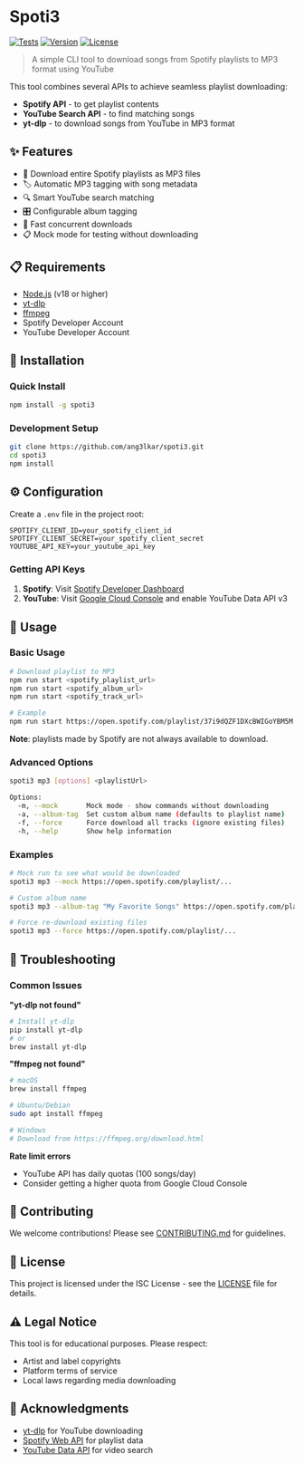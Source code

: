 # Spoti3

[![Tests](https://github.com/ang3lkar/spoti3/workflows/Run%20Tests/badge.svg)](https://github.com/ang3lkar/spoti3/actions) [![Version](https://img.shields.io/github/package-json/v/ang3lkar/spotify-playlist-extraction)](https://github.com/ang3lkar/spotify-playlist-extraction) [![License](https://img.shields.io/badge/license-ISC-blue.svg)](LICENSE)

> A simple CLI tool to download songs from Spotify playlists to MP3 format using YouTube

This tool combines several APIs to achieve seamless playlist downloading:

- **Spotify API** - to get playlist contents
- **YouTube Search API** - to find matching songs
- **yt-dlp** - to download songs from YouTube in MP3 format

## ✨ Features

- 🎵 Download entire Spotify playlists as MP3 files
- 🏷️ Automatic MP3 tagging with song metadata
- 🔍 Smart YouTube search matching
- 🎛️ Configurable album tagging
- 🚀 Fast concurrent downloads
- 📋 Mock mode for testing without downloading

## 📋 Requirements

- [Node.js](https://nodejs.org/) (v18 or higher)
- [yt-dlp](https://github.com/yt-dlp/yt-dlp)
- [ffmpeg](https://ffmpeg.org/)
- Spotify Developer Account
- YouTube Developer Account

## 🚀 Installation

### Quick Install

```bash
npm install -g spoti3
```

### Development Setup

```bash
git clone https://github.com/ang3lkar/spoti3.git
cd spoti3
npm install
```

## ⚙️ Configuration

Create a `.env` file in the project root:

```env
SPOTIFY_CLIENT_ID=your_spotify_client_id
SPOTIFY_CLIENT_SECRET=your_spotify_client_secret
YOUTUBE_API_KEY=your_youtube_api_key
```

### Getting API Keys

1. **Spotify**: Visit [Spotify Developer Dashboard](https://developer.spotify.com/dashboard)
2. **YouTube**: Visit [Google Cloud Console](https://console.cloud.google.com/) and enable YouTube Data API v3

## 📖 Usage

### Basic Usage

```bash
# Download playlist to MP3
npm run start <spotify_playlist_url>
npm run start <spotify_album_url>
npm run start <spotify_track_url>

# Example
npm run start https://open.spotify.com/playlist/37i9dQZF1DXcBWIGoYBM5M
```

**Note**: playlists made by Spotify are not always available to download.

### Advanced Options

```bash
spoti3 mp3 [options] <playlistUrl>

Options:
  -m, --mock       Mock mode - show commands without downloading
  -a, --album-tag  Set custom album name (defaults to playlist name)
  -f, --force      Force download all tracks (ignore existing files)
  -h, --help       Show help information
```

### Examples

```bash
# Mock run to see what would be downloaded
spoti3 mp3 --mock https://open.spotify.com/playlist/...

# Custom album name
spoti3 mp3 --album-tag "My Favorite Songs" https://open.spotify.com/playlist/...

# Force re-download existing files
spoti3 mp3 --force https://open.spotify.com/playlist/...
```

## 🔧 Troubleshooting

### Common Issues

**"yt-dlp not found"**

```bash
# Install yt-dlp
pip install yt-dlp
# or
brew install yt-dlp
```

**"ffmpeg not found"**

```bash
# macOS
brew install ffmpeg

# Ubuntu/Debian
sudo apt install ffmpeg

# Windows
# Download from https://ffmpeg.org/download.html
```

**Rate limit errors**

- YouTube API has daily quotas (100 songs/day)
- Consider getting a higher quota from Google Cloud Console

## 🤝 Contributing

We welcome contributions! Please see [CONTRIBUTING.md](CONTRIBUTING.md) for guidelines.

## 📄 License

This project is licensed under the ISC License - see the [LICENSE](LICENSE) file for details.

## ⚠️ Legal Notice

This tool is for educational purposes. Please respect:

- Artist and label copyrights
- Platform terms of service
- Local laws regarding media downloading

## 🙏 Acknowledgments

- [yt-dlp](https://github.com/yt-dlp/yt-dlp) for YouTube downloading
- [Spotify Web API](https://developer.spotify.com/documentation/web-api/) for playlist data
- [YouTube Data API](https://developers.google.com/youtube/v3) for video search
